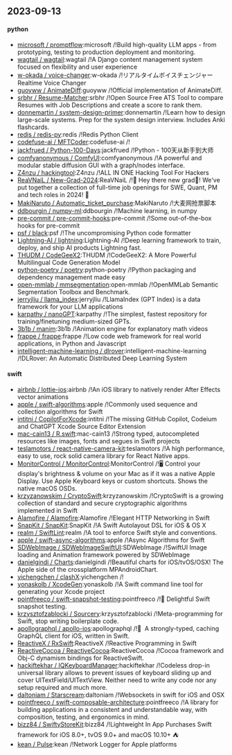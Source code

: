 ## 2023-09-13

#### python
* [microsoft / promptflow](https://github.com/microsoft/promptflow):microsoft /!Build high-quality LLM apps - from prototyping, testing to production deployment and monitoring.
* [wagtail / wagtail](https://github.com/wagtail/wagtail):wagtail /!A Django content management system focused on flexibility and user experience
* [w-okada / voice-changer](https://github.com/w-okada/voice-changer):w-okada /!リアルタイムボイスチェンジャー Realtime Voice Changer
* [guoyww / AnimateDiff](https://github.com/guoyww/AnimateDiff):guoyww /!Official implementation of AnimateDiff.
* [srbhr / Resume-Matcher](https://github.com/srbhr/Resume-Matcher):srbhr /!Open Source Free ATS Tool to compare Resumes with Job Descriptions and create a score to rank them.
* [donnemartin / system-design-primer](https://github.com/donnemartin/system-design-primer):donnemartin /!Learn how to design large-scale systems. Prep for the system design interview. Includes Anki flashcards.
* [redis / redis-py](https://github.com/redis/redis-py):redis /!Redis Python Client
* [codefuse-ai / MFTCoder](https://github.com/codefuse-ai/MFTCoder):codefuse-ai /!
* [jackfrued / Python-100-Days](https://github.com/jackfrued/Python-100-Days):jackfrued /!Python - 100天从新手到大师
* [comfyanonymous / ComfyUI](https://github.com/comfyanonymous/ComfyUI):comfyanonymous /!A powerful and modular stable diffusion GUI with a graph/nodes interface.
* [Z4nzu / hackingtool](https://github.com/Z4nzu/hackingtool):Z4nzu /!ALL IN ONE Hacking Tool For Hackers
* [ReaVNaiL / New-Grad-2024](https://github.com/ReaVNaiL/New-Grad-2024):ReaVNaiL /!👋 Hey there new grad🎉! We've put together a collection of full-time job openings for SWE, Quant, PM and tech roles in 2024! 🚀
* [MakiNaruto / Automatic_ticket_purchase](https://github.com/MakiNaruto/Automatic_ticket_purchase):MakiNaruto /!大麦网抢票脚本
* [ddbourgin / numpy-ml](https://github.com/ddbourgin/numpy-ml):ddbourgin /!Machine learning, in numpy
* [pre-commit / pre-commit-hooks](https://github.com/pre-commit/pre-commit-hooks):pre-commit /!Some out-of-the-box hooks for pre-commit
* [psf / black](https://github.com/psf/black):psf /!The uncompromising Python code formatter
* [Lightning-AI / lightning](https://github.com/Lightning-AI/lightning):Lightning-AI /!Deep learning framework to train, deploy, and ship AI products Lightning fast.
* [THUDM / CodeGeeX2](https://github.com/THUDM/CodeGeeX2):THUDM /!CodeGeeX2: A More Powerful Multilingual Code Generation Model
* [python-poetry / poetry](https://github.com/python-poetry/poetry):python-poetry /!Python packaging and dependency management made easy
* [open-mmlab / mmsegmentation](https://github.com/open-mmlab/mmsegmentation):open-mmlab /!OpenMMLab Semantic Segmentation Toolbox and Benchmark.
* [jerryjliu / llama_index](https://github.com/jerryjliu/llama_index):jerryjliu /!LlamaIndex (GPT Index) is a data framework for your LLM applications
* [karpathy / nanoGPT](https://github.com/karpathy/nanoGPT):karpathy /!The simplest, fastest repository for training/finetuning medium-sized GPTs.
* [3b1b / manim](https://github.com/3b1b/manim):3b1b /!Animation engine for explanatory math videos
* [frappe / frappe](https://github.com/frappe/frappe):frappe /!Low code web framework for real world applications, in Python and Javascript
* [intelligent-machine-learning / dlrover](https://github.com/intelligent-machine-learning/dlrover):intelligent-machine-learning /!DLRover: An Automatic Distributed Deep Learning System

#### swift
* [airbnb / lottie-ios](https://github.com/airbnb/lottie-ios):airbnb /!An iOS library to natively render After Effects vector animations
* [apple / swift-algorithms](https://github.com/apple/swift-algorithms):apple /!Commonly used sequence and collection algorithms for Swift
* [intitni / CopilotForXcode](https://github.com/intitni/CopilotForXcode):intitni /!The missing GitHub Copilot, Codeium and ChatGPT Xcode Source Editor Extension
* [mac-cain13 / R.swift](https://github.com/mac-cain13/R.swift):mac-cain13 /!Strong typed, autocompleted resources like images, fonts and segues in Swift projects
* [teslamotors / react-native-camera-kit](https://github.com/teslamotors/react-native-camera-kit):teslamotors /!A high performance, easy to use, rock solid camera library for React Native apps.
* [MonitorControl / MonitorControl](https://github.com/MonitorControl/MonitorControl):MonitorControl /!🖥 Control your display's brightness & volume on your Mac as if it was a native Apple Display. Use Apple Keyboard keys or custom shortcuts. Shows the native macOS OSDs.
* [krzyzanowskim / CryptoSwift](https://github.com/krzyzanowskim/CryptoSwift):krzyzanowskim /!CryptoSwift is a growing collection of standard and secure cryptographic algorithms implemented in Swift
* [Alamofire / Alamofire](https://github.com/Alamofire/Alamofire):Alamofire /!Elegant HTTP Networking in Swift
* [SnapKit / SnapKit](https://github.com/SnapKit/SnapKit):SnapKit /!A Swift Autolayout DSL for iOS & OS X
* [realm / SwiftLint](https://github.com/realm/SwiftLint):realm /!A tool to enforce Swift style and conventions.
* [apple / swift-async-algorithms](https://github.com/apple/swift-async-algorithms):apple /!Async Algorithms for Swift
* [SDWebImage / SDWebImageSwiftUI](https://github.com/SDWebImage/SDWebImageSwiftUI):SDWebImage /!SwiftUI Image loading and Animation framework powered by SDWebImage
* [danielgindi / Charts](https://github.com/danielgindi/Charts):danielgindi /!Beautiful charts for iOS/tvOS/OSX! The Apple side of the crossplatform MPAndroidChart.
* [yichengchen / clashX](https://github.com/yichengchen/clashX):yichengchen /!
* [yonaskolb / XcodeGen](https://github.com/yonaskolb/XcodeGen):yonaskolb /!A Swift command line tool for generating your Xcode project
* [pointfreeco / swift-snapshot-testing](https://github.com/pointfreeco/swift-snapshot-testing):pointfreeco /!📸 Delightful Swift snapshot testing.
* [krzysztofzablocki / Sourcery](https://github.com/krzysztofzablocki/Sourcery):krzysztofzablocki /!Meta-programming for Swift, stop writing boilerplate code.
* [apollographql / apollo-ios](https://github.com/apollographql/apollo-ios):apollographql /!📱  A strongly-typed, caching GraphQL client for iOS, written in Swift.
* [ReactiveX / RxSwift](https://github.com/ReactiveX/RxSwift):ReactiveX /!Reactive Programming in Swift
* [ReactiveCocoa / ReactiveCocoa](https://github.com/ReactiveCocoa/ReactiveCocoa):ReactiveCocoa /!Cocoa framework and Obj-C dynamism bindings for ReactiveSwift.
* [hackiftekhar / IQKeyboardManager](https://github.com/hackiftekhar/IQKeyboardManager):hackiftekhar /!Codeless drop-in universal library allows to prevent issues of keyboard sliding up and cover UITextField/UITextView. Neither need to write any code nor any setup required and much more.
* [daltoniam / Starscream](https://github.com/daltoniam/Starscream):daltoniam /!Websockets in swift for iOS and OSX
* [pointfreeco / swift-composable-architecture](https://github.com/pointfreeco/swift-composable-architecture):pointfreeco /!A library for building applications in a consistent and understandable way, with composition, testing, and ergonomics in mind.
* [bizz84 / SwiftyStoreKit](https://github.com/bizz84/SwiftyStoreKit):bizz84 /!Lightweight In App Purchases Swift framework for iOS 8.0+, tvOS 9.0+ and macOS 10.10+ ⛺
* [kean / Pulse](https://github.com/kean/Pulse):kean /!Network Logger for Apple platforms
